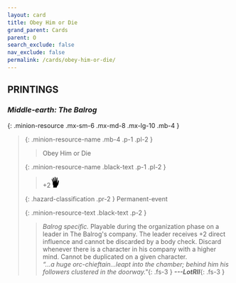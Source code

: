 ```yaml
---
layout: card
title: Obey Him or Die
grand_parent: Cards
parent: O
search_exclude: false
nav_exclude: false
permalink: /cards/obey-him-or-die/
---
```


## PRINTINGS


### _Middle-earth: The Balrog_

{: .minion-resource .mx-sm-6 .mx-md-8 .mx-lg-10 .mb-4 }
> {: .minion-resource-name .mb-4 .p-1 .pl-2 }
> > <div class="hazard-mp"></div>
> > <div class="card-name">Obey Him or Die</div>
>
> {: .minion-resource-name .black-text .p-1 .pl-2 }
> > +2![](/assets/images/di.svg)
>
> {: .hazard-classification .pr-2 }
> Permanent-event
>
> {: .minion-resource-text .black-text .p-2 }
> > _Balrog specific._ Playable during the organization phase on a leader in The Balrog's company. The leader receives +2 direct influence and cannot be discarded by a body check. Discard whenever there is a character in his company with a higher mind. Cannot be duplicated on a given character. <br>_“...a huge orc-chieftain...leapt into the chamber; behind him his followers clustered in the doorway."_{: .fs-3 } ***---&#65279;LotRII***{: .fs-3 } 
> 
